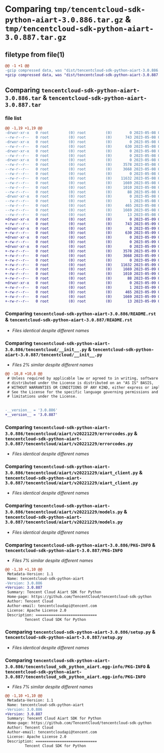 # Comparing `tmp/tencentcloud-sdk-python-aiart-3.0.886.tar.gz` & `tmp/tencentcloud-sdk-python-aiart-3.0.887.tar.gz`

## filetype from file(1)

```diff
@@ -1 +1 @@
-gzip compressed data, was "dist/tencentcloud-sdk-python-aiart-3.0.886.tar", last modified: Mon May  8 02:41:47 2023, max compression
+gzip compressed data, was "dist/tencentcloud-sdk-python-aiart-3.0.887.tar", last modified: Tue May  9 02:20:17 2023, max compression
```

## Comparing `tencentcloud-sdk-python-aiart-3.0.886.tar` & `tencentcloud-sdk-python-aiart-3.0.887.tar`

### file list

```diff
@@ -1,19 +1,19 @@
-drwxr-xr-x   0 root         (0) root         (0)        0 2023-05-08 02:41:47.000000 tencentcloud-sdk-python-aiart-3.0.886/
--rw-r--r--   0 root         (0) root         (0)      743 2023-05-08 02:41:47.000000 tencentcloud-sdk-python-aiart-3.0.886/README.rst
-drwxr-xr-x   0 root         (0) root         (0)        0 2023-05-08 02:41:47.000000 tencentcloud-sdk-python-aiart-3.0.886/tencentcloud/
--rw-r--r--   0 root         (0) root         (0)      630 2023-05-08 02:41:47.000000 tencentcloud-sdk-python-aiart-3.0.886/tencentcloud/__init__.py
-drwxr-xr-x   0 root         (0) root         (0)        0 2023-05-08 02:41:47.000000 tencentcloud-sdk-python-aiart-3.0.886/tencentcloud/aiart/
--rw-r--r--   0 root         (0) root         (0)        0 2023-05-08 02:41:47.000000 tencentcloud-sdk-python-aiart-3.0.886/tencentcloud/aiart/__init__.py
-drwxr-xr-x   0 root         (0) root         (0)        0 2023-05-08 02:41:47.000000 tencentcloud-sdk-python-aiart-3.0.886/tencentcloud/aiart/v20221229/
--rw-r--r--   0 root         (0) root         (0)     3578 2023-05-08 02:41:47.000000 tencentcloud-sdk-python-aiart-3.0.886/tencentcloud/aiart/v20221229/errorcodes.py
--rw-r--r--   0 root         (0) root         (0)     3668 2023-05-08 02:41:47.000000 tencentcloud-sdk-python-aiart-3.0.886/tencentcloud/aiart/v20221229/aiart_client.py
--rw-r--r--   0 root         (0) root         (0)        0 2023-05-08 02:41:47.000000 tencentcloud-sdk-python-aiart-3.0.886/tencentcloud/aiart/v20221229/__init__.py
--rw-r--r--   0 root         (0) root         (0)    11632 2023-05-08 02:41:47.000000 tencentcloud-sdk-python-aiart-3.0.886/tencentcloud/aiart/v20221229/models.py
--rw-r--r--   0 root         (0) root         (0)     1669 2023-05-08 02:41:47.000000 tencentcloud-sdk-python-aiart-3.0.886/PKG-INFO
--rw-r--r--   0 root         (0) root         (0)     1010 2023-05-08 02:41:47.000000 tencentcloud-sdk-python-aiart-3.0.886/setup.py
--rw-r--r--   0 root         (0) root         (0)       88 2023-05-08 02:41:47.000000 tencentcloud-sdk-python-aiart-3.0.886/setup.cfg
-drwxr-xr-x   0 root         (0) root         (0)        0 2023-05-08 02:41:47.000000 tencentcloud-sdk-python-aiart-3.0.886/tencentcloud_sdk_python_aiart.egg-info/
--rw-r--r--   0 root         (0) root         (0)        1 2023-05-08 02:41:47.000000 tencentcloud-sdk-python-aiart-3.0.886/tencentcloud_sdk_python_aiart.egg-info/dependency_links.txt
--rw-r--r--   0 root         (0) root         (0)      465 2023-05-08 02:41:47.000000 tencentcloud-sdk-python-aiart-3.0.886/tencentcloud_sdk_python_aiart.egg-info/SOURCES.txt
--rw-r--r--   0 root         (0) root         (0)     1669 2023-05-08 02:41:47.000000 tencentcloud-sdk-python-aiart-3.0.886/tencentcloud_sdk_python_aiart.egg-info/PKG-INFO
--rw-r--r--   0 root         (0) root         (0)       13 2023-05-08 02:41:47.000000 tencentcloud-sdk-python-aiart-3.0.886/tencentcloud_sdk_python_aiart.egg-info/top_level.txt
+drwxr-xr-x   0 root         (0) root         (0)        0 2023-05-09 02:20:17.000000 tencentcloud-sdk-python-aiart-3.0.887/
+-rw-r--r--   0 root         (0) root         (0)      743 2023-05-09 02:20:17.000000 tencentcloud-sdk-python-aiart-3.0.887/README.rst
+drwxr-xr-x   0 root         (0) root         (0)        0 2023-05-09 02:20:17.000000 tencentcloud-sdk-python-aiart-3.0.887/tencentcloud/
+-rw-r--r--   0 root         (0) root         (0)      630 2023-05-09 02:20:17.000000 tencentcloud-sdk-python-aiart-3.0.887/tencentcloud/__init__.py
+drwxr-xr-x   0 root         (0) root         (0)        0 2023-05-09 02:20:17.000000 tencentcloud-sdk-python-aiart-3.0.887/tencentcloud/aiart/
+-rw-r--r--   0 root         (0) root         (0)        0 2023-05-09 02:20:17.000000 tencentcloud-sdk-python-aiart-3.0.887/tencentcloud/aiart/__init__.py
+drwxr-xr-x   0 root         (0) root         (0)        0 2023-05-09 02:20:17.000000 tencentcloud-sdk-python-aiart-3.0.887/tencentcloud/aiart/v20221229/
+-rw-r--r--   0 root         (0) root         (0)     3578 2023-05-09 02:20:17.000000 tencentcloud-sdk-python-aiart-3.0.887/tencentcloud/aiart/v20221229/errorcodes.py
+-rw-r--r--   0 root         (0) root         (0)     3668 2023-05-09 02:20:17.000000 tencentcloud-sdk-python-aiart-3.0.887/tencentcloud/aiart/v20221229/aiart_client.py
+-rw-r--r--   0 root         (0) root         (0)        0 2023-05-09 02:20:17.000000 tencentcloud-sdk-python-aiart-3.0.887/tencentcloud/aiart/v20221229/__init__.py
+-rw-r--r--   0 root         (0) root         (0)    11632 2023-05-09 02:20:17.000000 tencentcloud-sdk-python-aiart-3.0.887/tencentcloud/aiart/v20221229/models.py
+-rw-r--r--   0 root         (0) root         (0)     1669 2023-05-09 02:20:17.000000 tencentcloud-sdk-python-aiart-3.0.887/PKG-INFO
+-rw-r--r--   0 root         (0) root         (0)     1010 2023-05-09 02:20:17.000000 tencentcloud-sdk-python-aiart-3.0.887/setup.py
+-rw-r--r--   0 root         (0) root         (0)       88 2023-05-09 02:20:17.000000 tencentcloud-sdk-python-aiart-3.0.887/setup.cfg
+drwxr-xr-x   0 root         (0) root         (0)        0 2023-05-09 02:20:17.000000 tencentcloud-sdk-python-aiart-3.0.887/tencentcloud_sdk_python_aiart.egg-info/
+-rw-r--r--   0 root         (0) root         (0)        1 2023-05-09 02:20:17.000000 tencentcloud-sdk-python-aiart-3.0.887/tencentcloud_sdk_python_aiart.egg-info/dependency_links.txt
+-rw-r--r--   0 root         (0) root         (0)      465 2023-05-09 02:20:17.000000 tencentcloud-sdk-python-aiart-3.0.887/tencentcloud_sdk_python_aiart.egg-info/SOURCES.txt
+-rw-r--r--   0 root         (0) root         (0)     1669 2023-05-09 02:20:17.000000 tencentcloud-sdk-python-aiart-3.0.887/tencentcloud_sdk_python_aiart.egg-info/PKG-INFO
+-rw-r--r--   0 root         (0) root         (0)       13 2023-05-09 02:20:17.000000 tencentcloud-sdk-python-aiart-3.0.887/tencentcloud_sdk_python_aiart.egg-info/top_level.txt
```

### Comparing `tencentcloud-sdk-python-aiart-3.0.886/README.rst` & `tencentcloud-sdk-python-aiart-3.0.887/README.rst`

 * *Files identical despite different names*

### Comparing `tencentcloud-sdk-python-aiart-3.0.886/tencentcloud/__init__.py` & `tencentcloud-sdk-python-aiart-3.0.887/tencentcloud/__init__.py`

 * *Files 2% similar despite different names*

```diff
@@ -10,8 +10,8 @@
 # Unless required by applicable law or agreed to in writing, software
 # distributed under the License is distributed on an "AS IS" BASIS,
 # WITHOUT WARRANTIES OR CONDITIONS OF ANY KIND, either express or implied.
 # See the License for the specific language governing permissions and
 # limitations under the License.
 
 
-__version__ = '3.0.886'
+__version__ = '3.0.887'
```

### Comparing `tencentcloud-sdk-python-aiart-3.0.886/tencentcloud/aiart/v20221229/errorcodes.py` & `tencentcloud-sdk-python-aiart-3.0.887/tencentcloud/aiart/v20221229/errorcodes.py`

 * *Files identical despite different names*

### Comparing `tencentcloud-sdk-python-aiart-3.0.886/tencentcloud/aiart/v20221229/aiart_client.py` & `tencentcloud-sdk-python-aiart-3.0.887/tencentcloud/aiart/v20221229/aiart_client.py`

 * *Files identical despite different names*

### Comparing `tencentcloud-sdk-python-aiart-3.0.886/tencentcloud/aiart/v20221229/models.py` & `tencentcloud-sdk-python-aiart-3.0.887/tencentcloud/aiart/v20221229/models.py`

 * *Files identical despite different names*

### Comparing `tencentcloud-sdk-python-aiart-3.0.886/PKG-INFO` & `tencentcloud-sdk-python-aiart-3.0.887/PKG-INFO`

 * *Files 7% similar despite different names*

```diff
@@ -1,10 +1,10 @@
 Metadata-Version: 1.1
 Name: tencentcloud-sdk-python-aiart
-Version: 3.0.886
+Version: 3.0.887
 Summary: Tencent Cloud Aiart SDK for Python
 Home-page: https://github.com/TencentCloud/tencentcloud-sdk-python
 Author: Tencent Cloud
 Author-email: tencentcloudapi@tencent.com
 License: Apache License 2.0
 Description: ============================
         Tencent Cloud SDK for Python
```

### Comparing `tencentcloud-sdk-python-aiart-3.0.886/setup.py` & `tencentcloud-sdk-python-aiart-3.0.887/setup.py`

 * *Files identical despite different names*

### Comparing `tencentcloud-sdk-python-aiart-3.0.886/tencentcloud_sdk_python_aiart.egg-info/PKG-INFO` & `tencentcloud-sdk-python-aiart-3.0.887/tencentcloud_sdk_python_aiart.egg-info/PKG-INFO`

 * *Files 7% similar despite different names*

```diff
@@ -1,10 +1,10 @@
 Metadata-Version: 1.1
 Name: tencentcloud-sdk-python-aiart
-Version: 3.0.886
+Version: 3.0.887
 Summary: Tencent Cloud Aiart SDK for Python
 Home-page: https://github.com/TencentCloud/tencentcloud-sdk-python
 Author: Tencent Cloud
 Author-email: tencentcloudapi@tencent.com
 License: Apache License 2.0
 Description: ============================
         Tencent Cloud SDK for Python
```

